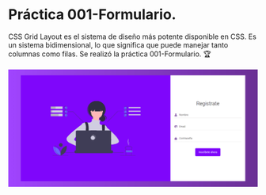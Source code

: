 # Práctica 001-Formulario.
CSS Grid Layout es el sistema de diseño más potente disponible en CSS. Es un sistema bidimensional, lo que significa que puede manejar tanto columnas como filas. Se realizó la práctica 001-Formulario.  🏆 <br><br>
<img src="img/pweb.png" alt="Práctica 001-Formulario |Front-end developer| tecnologías utilizadas HTML, Css y CSS Grid.">
